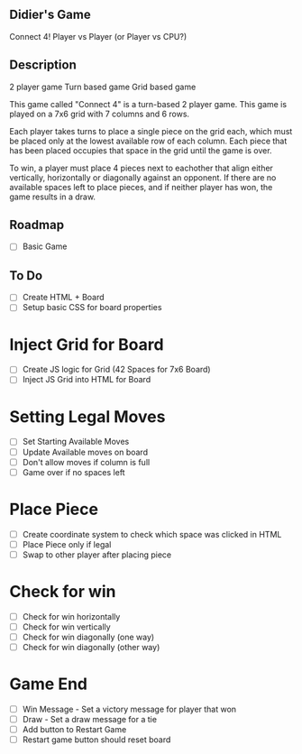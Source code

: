 ## Didier's Game
Connect 4!
Player vs Player
(or Player vs CPU?)

## Description
2 player game
Turn based game
Grid based game

This game called "Connect 4" is a turn-based 2 player game.
This game is played on a 7x6 grid with 7 columns and 6 rows.

Each player takes turns to place a single piece on the grid each, which must be placed only at the lowest available row of each column.
Each piece that has been placed occupies that space in the grid until the game is over.

To win, a player must place 4 pieces next to eachother that align either vertically, horizontally or diagonally against an opponent.
If there are no available spaces left to place pieces, and if neither player has won, the game results in a draw.


## Roadmap
 - [ ] Basic Game


## To Do

- [ ] Create HTML + Board 
- [ ] Setup basic CSS for board properties

# Inject Grid for Board
- [ ] Create JS logic for Grid (42 Spaces for 7x6 Board)
- [ ] Inject JS Grid into HTML for Board

# Setting Legal Moves
- [ ] Set Starting Available Moves 
- [ ] Update Available moves on board
- [ ] Don't allow moves if column is full
- [ ] Game over if no spaces left

# Place Piece
- [ ] Create coordinate system to check which space was clicked in HTML
- [ ] Place Piece only if legal
- [ ] Swap to other player after placing piece

# Check for win
- [ ] Check for win horizontally
- [ ] Check for win vertically
- [ ] Check for win diagonally (one way)
- [ ] Check for win diagonally (other way)

# Game End
- [ ] Win Message - Set a victory message for player that won
- [ ] Draw - Set a draw message for a tie 
- [ ] Add button to Restart Game
- [ ] Restart game button should reset board